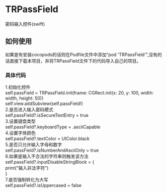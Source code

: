 # TRPassField
密码输入控件(swift)
## 如何使用
如果是有安装cocopods的话则在Podfile文件中添加“pod 'TRPassField'”,没有的话直接下载本项目，并将TRPassField文件下的代码导入自己的项目。
### 具体代码
1.初始化控件<br>
self.passField = TRPassField.init(frame: CGRect.init(x: 20, y: 100, width: width, height: 50))<br>
self.view.addSubview(self.passField!)<br>
2.是否进入输入密码模式<br>
self.passField?.isSecureTextEntry = true<br>
3.设置键盘类型<br>
self.passField?.keyboardType = .asciiCapable<br>
4.设置字体颜色<br>
self.passField?.textColor = UIColor.black<br>
5.是否只允许输入字母和数字<br>
self.passField?.isNumberAndAsciiOnly = true<br>
6.如果是输入不合法的字符串则触发该方法<br>
self.passField?.inputDisableStringBlock = {<br>
print("输入非法字符")<br>
}<br>
7.是否强制转化为大写<br>
self.passField?.isUppercased = false<br>
